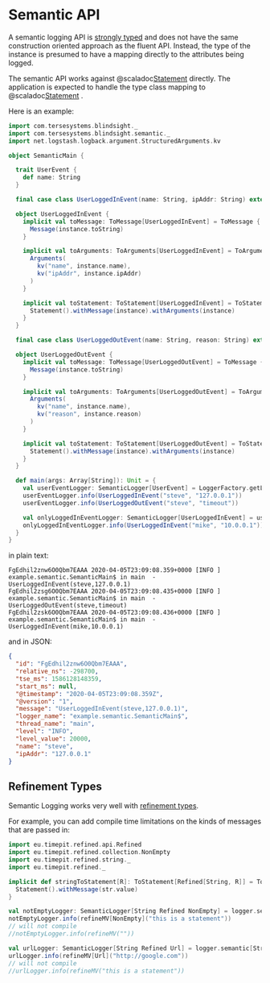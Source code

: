 # Semantic API

A semantic logging API is [strongly typed](https://github.com/microsoft/perfview/blob/master/documentation/TraceEvent/TraceEventProgrammersGuide.md) and does not have the same construction oriented approach as the fluent API.  Instead, the type of the instance is presumed to have a mapping directly to the attributes being logged.

The semantic API works against @scaladoc[Statement](com.tersesystems.blindsight.api.Statement) directly.  The application is expected to handle the type class mapping to @scaladoc[Statement](com.tersesystems.blindsight.api.Statement) .

Here is an example:

```scala
import com.tersesystems.blindsight._
import com.tersesystems.blindsight.semantic._
import net.logstash.logback.argument.StructuredArguments.kv

object SemanticMain {

  trait UserEvent {
    def name: String
  }

  final case class UserLoggedInEvent(name: String, ipAddr: String) extends UserEvent

  object UserLoggedInEvent {
    implicit val toMessage: ToMessage[UserLoggedInEvent] = ToMessage { instance =>
      Message(instance.toString)
    }

    implicit val toArguments: ToArguments[UserLoggedInEvent] = ToArguments { instance =>
      Arguments(
        kv("name", instance.name),
        kv("ipAddr", instance.ipAddr)
      )
    }

    implicit val toStatement: ToStatement[UserLoggedInEvent] = ToStatement { instance =>
      Statement().withMessage(instance).withArguments(instance)
    }
  }

  final case class UserLoggedOutEvent(name: String, reason: String) extends UserEvent

  object UserLoggedOutEvent {
    implicit val toMessage: ToMessage[UserLoggedOutEvent] = ToMessage { instance =>
      Message(instance.toString)
    }

    implicit val toArguments: ToArguments[UserLoggedOutEvent] = ToArguments { instance =>
      Arguments(
        kv("name", instance.name),
        kv("reason", instance.reason)
      )
    }

    implicit val toStatement: ToStatement[UserLoggedOutEvent] = ToStatement { instance =>
      Statement().withMessage(instance).withArguments(instance)
    }
  }

  def main(args: Array[String]): Unit = {
    val userEventLogger: SemanticLogger[UserEvent] = LoggerFactory.getLogger.semantic[UserEvent] 
    userEventLogger.info(UserLoggedInEvent("steve", "127.0.0.1"))
    userEventLogger.info(UserLoggedOutEvent("steve", "timeout"))

    val onlyLoggedInEventLogger: SemanticLogger[UserLoggedInEvent] = userEventLogger.refine[UserLoggedInEvent]
    onlyLoggedInEventLogger.info(UserLoggedInEvent("mike", "10.0.0.1")) // won't work with logged out event
  }
}
```

in plain text:

```
FgEdhil2znw6O0Qbm7EAAA 2020-04-05T23:09:08.359+0000 [INFO ] example.semantic.SemanticMain$ in main  - UserLoggedInEvent(steve,127.0.0.1)
FgEdhil2zsg6O0Qbm7EAAA 2020-04-05T23:09:08.435+0000 [INFO ] example.semantic.SemanticMain$ in main  - UserLoggedOutEvent(steve,timeout)
FgEdhil2zsk6O0Qbm7EAAA 2020-04-05T23:09:08.436+0000 [INFO ] example.semantic.SemanticMain$ in main  - UserLoggedInEvent(mike,10.0.0.1)
```

and in JSON:

```json
{
  "id": "FgEdhil2znw6O0Qbm7EAAA",
  "relative_ns": -298700,
  "tse_ms": 1586128148359,
  "start_ms": null,
  "@timestamp": "2020-04-05T23:09:08.359Z",
  "@version": "1",
  "message": "UserLoggedInEvent(steve,127.0.0.1)",
  "logger_name": "example.semantic.SemanticMain$",
  "thread_name": "main",
  "level": "INFO",
  "level_value": 20000,
  "name": "steve",
  "ipAddr": "127.0.0.1"
}
```

## Refinement Types

Semantic Logging works very well with [refinement types](https://github.com/fthomas/refined).  

For example, you can add compile time limitations on the kinds of messages that are passed in:

```scala
import eu.timepit.refined.api.Refined
import eu.timepit.refined.collection.NonEmpty
import eu.timepit.refined.string._
import eu.timepit.refined._

implicit def stringToStatement[R]: ToStatement[Refined[String, R]] = ToStatement { str =>
  Statement().withMessage(str.value)
}

val notEmptyLogger: SemanticLogger[String Refined NonEmpty] = logger.semantic[String Refined NonEmpty]
notEmptyLogger.info(refineMV[NonEmpty]("this is a statement"))
// will not compile
//notEmptyLogger.info(refineMV(""))

val urlLogger: SemanticLogger[String Refined Url] = logger.semantic[String Refined Url]
urlLogger.info(refineMV[Url]("http://google.com"))
// will not compile
//urlLogger.info(refineMV("this is a statement"))
``` 

